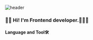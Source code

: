 ![header](https://capsule-render.vercel.app/api?type=waving&color=auto&height=300&section=header&text=Yungyoung%20Gwon&fontSize=90)

### 👋🏻 Hi! I'm Frontend developer.👩🏻‍💻

#### Language and Tool🛠

<!-- ### Hi there 👋 -->

<!--
**yungyungGwon/yungyungGwon** is a ✨ _special_ ✨ repository because its `README.md` (this file) appears on your GitHub profile.

Here are some ideas to get you started:

- 🔭 I’m currently working on ...
- 🌱 I’m currently learning ...
- 👯 I’m looking to collaborate on ...
- 🤔 I’m looking for help with ...
- 💬 Ask me about ...
- 📫 How to reach me: ...
- 😄 Pronouns: ...
- ⚡ Fun fact: ...
-->
